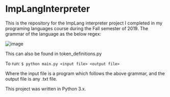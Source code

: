 # ImpLangInterpreter
This is the repository for the ImpLang interpreter project I completed in my programing languages course during the Fall semester of 2019. The grammar of the language as the below regex:

![image](https://user-images.githubusercontent.com/9221551/155898735-2a3b4cf2-180e-4858-93c5-bf95f32747c4.png)

This can also be found in token_definitions.py

To run:
``$ python main.py <input file> <output file>``

Where the input file is a program which follows the above grammar, and the output file is any .txt file.

This project was written in Python 3.x.


